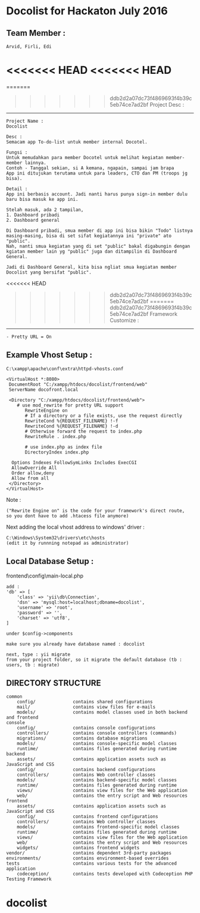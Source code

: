 Docolist for Hackaton July 2016
===============================

Team Member :
-------------------
```
Arvid, Firli, Edi
```

<<<<<<< HEAD
<<<<<<< HEAD
=======
=======
>>>>>>> ddb2d2a07dc73f4869693f4b39c5eb74ce7ad2bf
Project Desc :
-------------------
```
Project Name :
Docolist

Desc :
Semacam app To-do-list untuk member internal Docotel.

Fungsi :
Untuk memudahkan para member Docotel untuk melihat kegiatan member-member lainnya. 
Contoh - Tanggal sekian, si A kemana, ngapain, sampai jam brapa
App ini ditujukan terutama untuk para leaders, CTO dan PM (troops jg bisa).

Detail :
App ini berbasis account. Jadi nanti harus punya sign-in member dulu baru bisa masuk ke app ini.

Stelah masuk, ada 2 tampilan, 
1. Dashboard pribadi
2. Dashboard general

Di Dashboard pribadi, smua member di app ini bisa bikin "Todo" listnya masing-masing, bisa di set sifat kegiatannya ini "private" ato "public".
Nah, nanti smua kegiatan yang di set "public" bakal digabungin dengan kgiatan member lain yg "public" juga dan ditampilin di Dashboard General.

Jadi di Dashboard General, kita bisa ngliat smua kegiatan member Docolist yang bersifat "public".
```


<<<<<<< HEAD
>>>>>>> ddb2d2a07dc73f4869693f4b39c5eb74ce7ad2bf
=======
>>>>>>> ddb2d2a07dc73f4869693f4b39c5eb74ce7ad2bf
Framework Customize :
-------------------
```
- Pretty URL = On
```

Example Vhost Setup :
-------------------

```
C:\xampp\apache\conf\extra\httpd-vhosts.conf
```

```
<VirtualHost *:8080> 
 DocumentRoot "C:/xampp/htdocs/docolist/frontend/web"
 ServerName docofront.local
 
 <Directory "C:/xampp/htdocs/docolist/frontend/web">
	# use mod_rewrite for pretty URL support
       RewriteEngine on
       # If a directory or a file exists, use the request directly
       RewriteCond %{REQUEST_FILENAME} !-f
       RewriteCond %{REQUEST_FILENAME} !-d
       # Otherwise forward the request to index.php
       RewriteRule . index.php

       # use index.php as index file
       DirectoryIndex index.php 

  Options Indexes FollowSymLinks Includes ExecCGI
  AllowOverride All
  Order allow,deny
  Allow from all
 </Directory>
</VirtualHost>
```

Note :
```
("Rewrite Engine on" is the code for your framework's direct route,
so you dont have to add .htacess file anymore)
```

Next adding the local vhost address to windows' driver :
```
C:\Windows\System32\drivers\etc\hosts
(edit it by runnning notepad as administrator)
```

Local Database Setup :
-------------------
frontend\config\main-local.php
```
add :
'db' => [
	'class' => 'yii\db\Connection',
	'dsn' => 'mysql:host=localhost;dbname=docolist',
	'username' => 'root',
	'password' => '',
	'charset' => 'utf8',
]

under $config->components

make sure you already have database named : docolist
```

```
next, type : yii migrate
from your project folder, so it migrate the default database (tb : users, tb : migrate)
```

DIRECTORY STRUCTURE
-------------------

```
common
    config/              contains shared configurations
    mail/                contains view files for e-mails
    models/              contains model classes used in both backend and frontend
console
    config/              contains console configurations
    controllers/         contains console controllers (commands)
    migrations/          contains database migrations
    models/              contains console-specific model classes
    runtime/             contains files generated during runtime
backend
    assets/              contains application assets such as JavaScript and CSS
    config/              contains backend configurations
    controllers/         contains Web controller classes
    models/              contains backend-specific model classes
    runtime/             contains files generated during runtime
    views/               contains view files for the Web application
    web/                 contains the entry script and Web resources
frontend
    assets/              contains application assets such as JavaScript and CSS
    config/              contains frontend configurations
    controllers/         contains Web controller classes
    models/              contains frontend-specific model classes
    runtime/             contains files generated during runtime
    views/               contains view files for the Web application
    web/                 contains the entry script and Web resources
    widgets/             contains frontend widgets
vendor/                  contains dependent 3rd-party packages
environments/            contains environment-based overrides
tests                    contains various tests for the advanced application
    codeception/         contains tests developed with Codeception PHP Testing Framework
```
# docolist
